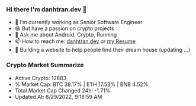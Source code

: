 ### Hi there I'm danhtran.dev 👋

- 🔭 I’m currently working as Senior Software Engineer
- 😄 But have a passion on crypto projects
- 💬 Ask me about Android, Crypto, Running 
- 📫 How to reach me: <a href="https://danhtran.dev" target="_blank">danhtran.dev</a> or <a href="Developer-Resume.pdf" target="_blank">my Resume</a>
- 🌱 Building a website to help people find their dream house (updating ...)

### Crypto Market Summarize
- Active Crypto: 12883
- % Market Cap: BTC 38.17% | ETH 17.53% | BNB 4.52%
- Total Market Cap Changed 24h: -1.71%
- Updated At: 8/29/2022, 9:18:59 AM
